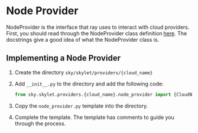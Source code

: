 # Node Provider

NodeProvider is the interface that ray uses to interact with cloud providers. First, you should read through the NodeProvider class definition [here](https://github.com/ray-project/ray/blob/master/python/ray/autoscaler/node_provider.py). The docstrings give a good idea of what the NodeProvider class is.

## Implementing a Node Provider

1. Create the directory `sky/skylet/providers/{cloud_name}`
2. Add `__init__.py` to the directory and add the following code:

    ```python
    from sky.skylet.providers.{cloud_name}.node_provider import {CloudName}NodeProvider
    ```

3. Copy the `node_provider.py` template into the directory.
4. Complete the template. The template has comments to guide you through the process.
